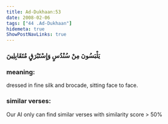 ```yaml
---
title: Ad-Dukhaan:53
date: 2008-02-06
tags: ["44 .Ad-Dukhaan"]
hidemeta: true 
ShowPostNavLinks: true 
---
```

### يَلْبَسُونَ مِنْ سُنْدُسٍ وَإِسْتَبْرَقٍ مُتَقَابِلِينَ
### meaning: 
dressed in fine silk and brocade, sitting face to face.
### similar verses: 

Our AI only can find similar verses with similarity score > 50% 




